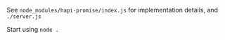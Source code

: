 See `node_modules/hapi-promise/index.js` for implementation details, and `./server.js`

Start using `node .`

